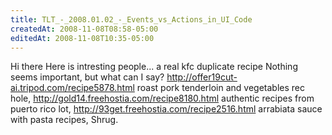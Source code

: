 ```yaml
---
title: TLT_-_2008.01.02_-_Events_vs_Actions_in_UI_Code
createdAt: 2008-11-08T08:58-05:00
editedAt: 2008-11-08T10:35-05:00
---
```


Hi there Here is intresting people... a real kfc duplicate recipe Nothing seems important, but what can I say? http://offer19cut-ai.tripod.com/recipe5878.html roast pork tenderloin and vegetables rec hole, http://gold14.freehostia.com/recipe8180.html authentic recipes from puerto rico lot, http://93get.freehostia.com/recipe2516.html arrabiata sauce with pasta recipes,  Shrug.


